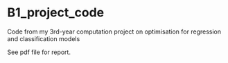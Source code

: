 # B1_project_code
Code from my 3rd-year computation project on optimisation for regression and classification models

See pdf file for report. 

